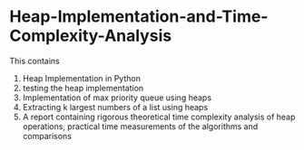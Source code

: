# Heap-Implementation-and-Time-Complexity-Analysis
This contains
1. Heap Implementation in Python
2. testing the heap implementation
3. Implementation of max priority queue using heaps
4. Extracting k largest numbers of a list using heaps
5. A report containing rigorous theoretical time complexity analysis of heap operations, practical time measurements of the algorithms and comparisons
